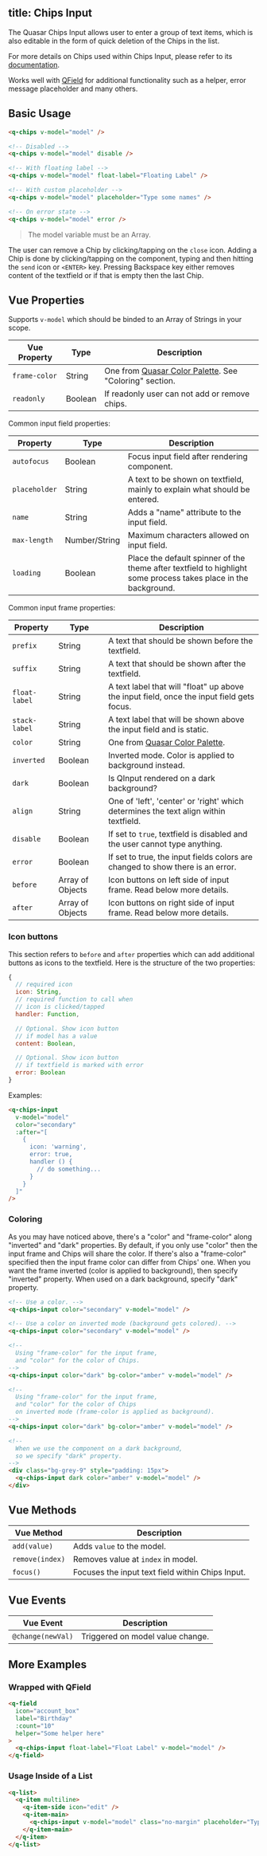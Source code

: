 title: Chips Input
---
The Quasar Chips Input allows user to enter a group of text items, which is also editable in the form of quick deletion of the Chips in the list.

For more details on Chips used within Chips Input, please refer to its [documentation](/components/chip.html).

Works well with [QField](/components/field.html) for additional functionality such as a helper, error message placeholder and many others.

<input type="hidden" data-fullpage-demo="form/text-input/chips">

## Basic Usage

``` html
<q-chips v-model="model" />

<!-- Disabled -->
<q-chips v-model="model" disable />

<!-- With floating label -->
<q-chips v-model="model" float-label="Floating Label" />

<!-- With custom placeholder -->
<q-chips v-model="model" placeholder="Type some names" />

<!-- On error state -->
<q-chips v-model="model" error />
```

> The model variable must be an Array.

The user can remove a Chip by clicking/tapping on the `close` icon. Adding a Chip is done by clicking/tapping on the component, typing and then hitting the `send` icon or `<ENTER>` key. Pressing Backspace key either removes content of the textfield or if that is empty then the last Chip.

## Vue Properties
Supports `v-model` which should be binded to an Array of Strings in your scope.

| Vue Property | Type | Description |
| --- | --- | --- |
| `frame-color` | String | One from [Quasar Color Palette](/components/color-palette.html). See "Coloring" section. |
| `readonly` | Boolean | If readonly user can not add or remove chips. |

Common input field properties:

| Property | Type | Description |
| --- | --- | --- |
| `autofocus` | Boolean | Focus input field after rendering component. |
| `placeholder` | String | A text to be shown on textfield, mainly to explain what should be entered. |
| `name` | String | Adds a "name" attribute to the input field. |
| `max-length` | Number/String | Maximum characters allowed on input field. |
| `loading` | Boolean | Place the default spinner of the theme after textfield to highlight some process takes place in the background. |

Common input frame properties:

| Property | Type | Description |
| --- | --- | --- |
| `prefix` | String | A text that should be shown before the textfield. |
| `suffix` | String | A text that should be shown after the textfield. |
| `float-label` | String | A text label that will "float" up above the input field, once the input field gets focus. |
| `stack-label` | String | A text label that will be shown above the input field and is static. |
| `color` | String | One from [Quasar Color Palette](/components/color-palette.html). |
| `inverted` | Boolean | Inverted mode. Color is applied to background instead. |
| `dark` | Boolean | Is QInput rendered on a dark background? |
| `align` | String | One of 'left', 'center' or 'right' which determines the text align within textfield. |
| `disable` | Boolean | If set to `true`, textfield is disabled and the user cannot type anything. |
| `error` | Boolean | If set to true, the input fields colors are changed to show there is an error. |
| `before` | Array of Objects | Icon buttons on left side of input frame. Read below more details. |
| `after` | Array of Objects | Icon buttons on right side of input frame. Read below more details. |

### Icon buttons
This section refers to `before` and `after` properties which can add additional buttons as icons to the textfield. Here is the structure of the two properties:

```js
{
  // required icon
  icon: String,
  // required function to call when
  // icon is clicked/tapped
  handler: Function,

  // Optional. Show icon button
  // if model has a value
  content: Boolean,

  // Optional. Show icon button
  // if textfield is marked with error
  error: Boolean
}
```

Examples:
```html
<q-chips-input
  v-model="model"
  color="secondary"
  :after="[
    {
      icon: 'warning',
      error: true,
      handler () {
        // do something...
      }
    }
  ]"
/>
```

### Coloring
As you may have noticed above, there's a "color" and "frame-color" along "inverted" and "dark" properties.
By default, if you only use "color" then the input frame and Chips will share the color. If there's also a "frame-color" specified then the input frame color can differ from Chips' one.
When you want the frame inverted (color is applied to background), then specify "inverted" property.
When used on a dark background, specify "dark" property.

```html
<!-- Use a color. -->
<q-chips-input color="secondary" v-model="model" />

<!-- Use a color on inverted mode (background gets colored). -->
<q-chips-input color="secondary" v-model="model" />

<!--
  Using "frame-color" for the input frame,
  and "color" for the color of Chips.
-->
<q-chips-input color="dark" bg-color="amber" v-model="model" />

<!--
  Using "frame-color" for the input frame,
  and "color" for the color of Chips
  on inverted mode (frame-color is applied as background).
-->
<q-chips-input color="dark" bg-color="amber" v-model="model" />

<!--
  When we use the component on a dark background,
  so we specify "dark" property.
-->
<div class="bg-grey-9" style="padding: 15px">
  <q-chips-input dark color="amber" v-model="model" />
</div>
```

## Vue Methods
| Vue Method | Description |
| --- | --- |
| `add(value)` | Adds `value` to the model. |
| `remove(index)` | Removes value at `index` in model. |
| `focus()` | Focuses the input text field within Chips Input. |

## Vue Events
| Vue Event | Description |
| --- | --- |
| `@change(newVal)` | Triggered on model value change. |

## More Examples

### Wrapped with QField
```html
<q-field
  icon="account_box"
  label="Birthday"
  :count="10"
  helper="Some helper here"
>
  <q-chips-input float-label="Float Label" v-model="model" />
</q-field>
```

### Usage Inside of a List
``` html
<q-list>
  <q-item multiline>
    <q-item-side icon="edit" />
    <q-item-main>
      <q-chips-input v-model="model" class="no-margin" placeholder="Type names"/>
    </q-item-main>
  </q-item>
</q-list>
```
